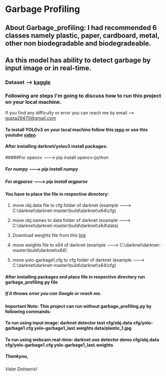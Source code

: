 # Garbage Profiling
## About Garbage_profiling: I had recommended 6 classes namely plastic, paper, cardboard, metal, other non biodegradable and biodegradeable. 
## As this model has ability to detect garbage by input image or in real-time.

### Dataset --> [kaggle](https://www.kaggle.com/techsash/waste-classification-data)

### Following are steps I'm going to discuss how to run this project on your local machine.

If you find any difficulty or error you can reach me by email --> gupta29470@gmail.com

#### To install YOLOv3 on your local machine follow this [repo](https://github.com/AlexeyAB/darknet) or use this youtube [video](https://www.youtube.com/watch?v=DjO9UtSON6U&t=1189s)

#### After installing darknet/yolov3 install packages:

#####For opencv ---> pip install opencv-python

##### For numpy ---> pip install numpy

##### For argparse ---> pip install argparse

#### You have to place the file in respective directory:

1. move obj.data file to cfg folder of darknet (example ---> C:\darknet\darknet-master\build\darknet\x64\cfg)

2. move obj.names to data folder of darknet (example ---> C:\darknet\darknet-master\build\darknet\x64\data)

3. Download weights file from this [link](https://drive.google.com/file/d/1gNe0xfa1apavLAZL85ovudfg8yhYT291/view?usp=sharing)

4. move weights file to x64 of darknet (example ---> C:\darknet\darknet-master\build\darknet\x64)

5. move yolo-garbage1.cfg to cfg folder of darknet (example ---> C:\darknet\darknet-master\build\darknet\x64\cfg)

#### After installing packages and place file in respective directory run garbage_profiling.py file

##### If it throws error you can Google or reach me.

#### Important Note: This project can run without garbage_profiling.py by following commands:

#### To run using input image: darknet detector test cfg/obj.data cfg/yolo-garbage1.cfg yolo-garbage1_last.weights data/plastic_1.jpg

#### To run using webcam.real-time: darknet.exe detector demo cfg/obj.data cfg/yolo-garbage1.cfg yolo-garbage1_last.weights

##### Thankyou, 
*Valar Dohaeris!*